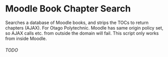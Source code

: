 # Moodle Book Chapter Search
Searches a database of Moodle books, and strips the TOCs to return chapters (AJAX).  For Otago Polytechnic.
Moodle has same origin policy set, so AJAX calls etc. from outside the domain will fail. This script only works from inside Moodle.

###### TODO

